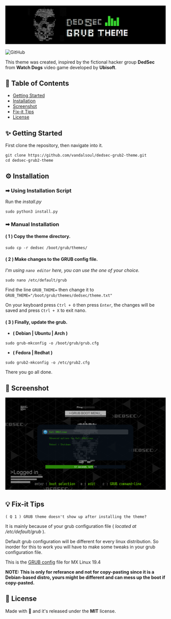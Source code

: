 ![logo](/media/logo.png)

![GitHub](https://img.shields.io/github/license/vandalsoul/dedsec-grub2-theme?style=for-the-badge)

This theme was created, inspired by the fictional hacker group **DedSec** from **Watch Dogs** video game developed by **Ubisoft**.

## 📙 Table of Contents
- [Getting Started](https://github.com/vandalsoul/dedsec-grub2-theme/blob/update/README.md#-getting-started)
- [Installation](https://github.com/vandalsoul/dedsec-grub2-theme/blob/update/README.md#%EF%B8%8F-installation)
- [Screenshot](https://github.com/vandalsoul/dedsec-grub2-theme/blob/update/README.md#-screenshot)
- [Fix-it Tips](https://github.com/vandalsoul/dedsec-grub2-theme/blob/update/README.md#-fix-it-tips)
- [License](https://github.com/vandalsoul/dedsec-grub2-theme/blob/update/README.md#-license)

## ✨ Getting Started

First clone the repository, then navigate into it.
```shell
git clone https://github.com/vandalsoul/dedsec-grub2-theme.git
cd dedsec-grub2-theme
```

## ⚙️ Installation

### ➡ Using Installation Script
Run the *install.py*
```shell
sudo python3 install.py
```

### ➡ Manual Installation

#### ( 1 ) Copy the theme directory.
```shell
sudo cp -r dedsec /boot/grub/themes/
```
#### ( 2 ) Make changes to the GRUB config file.

*I'm using `nano editor` here, you can use the one of your choice.*
```shell
sudo nano /etc/default/grub
```
Find the line `GRUB_THEME=` then change it to `GRUB_THEME="/boot/grub/themes/dedsec/theme.txt"`

On your keyboard press `Ctrl + O` then press `Enter`, the changes will be saved and press `Ctrl + X` to exit nano.

#### ( 3 ) Finally, update the grub.

- **( Debian | Ubuntu | Arch )**
```shell
sudo grub-mkconfig -o /boot/grub/grub.cfg
```
- **( Fedora | Redhat )**
```shell
sudo grub2-mkconfig -o /etc/grub2.cfg
```
There you go all done.

## 📸 Screenshot
![Screenshot](/media/screenshot.png)

## 💡 Fix-it Tips
`( Q 1 ) GRUB theme doesn't show up after installing the theme?`

It is mainly because of your grub configuration file ( *located at /etc/default/grub* ).

Default grub configuration will be different for every linux distribution. So inorder for this to work you will have to make some tweaks in your grub configuration file.

This is the [GRUB config](/media/mx-linux-grub-config-file.txt) file for MX Linux 19.4

**NOTE: This is only for referance and not for copy-pasting since it is a Debian-based distro, yours might be different and can mess up the boot if copy-pasted.**

## 📝 License
Made with 💖 and it's released under the **MIT** license.
